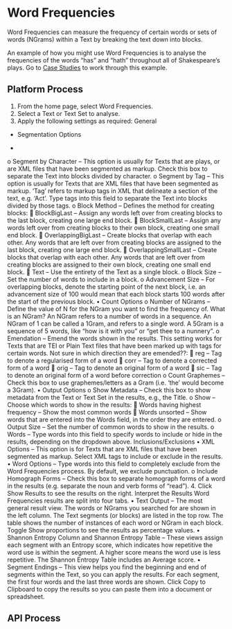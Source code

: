 # Word Frequencies

Word Frequencies can measure the frequency of certain words or sets of words (NGrams) within a Text by breaking the text down into blocks.

An example of how you might use Word Frequencies is to analyse the frequencies of the words “has” and “hath” throughout all of Shakespeare’s plays. Go to [Case Studies](https://systemik-solutions.github.io/sia_site/6.%20Case%20Studies/Case%203.html#case-3) to work through this example.

## Platform Process

1.	From the home page, select Word Frequencies.
2.	Select a Text or Text Set to analyse.
3.	Apply the following settings as required:
   General
- Segmentation Options

- 
o	Segment by Character – This option is usually for Texts that are plays, or are XML files that have been segmented as markup. Check this box to separate the Text into blocks divided by character.
o	Segment by Tag – This option is usually for Texts that are XML files that have been segmented as markup. ‘Tag’ refers to markup tags in XML that delineate a section of the text, e.g. ‘Act’. Type tags into this field to separate the Text into blocks divided by those tags.
o	Block Method – Defines the method for creating blocks:
	BlockBigLast – Assign any words left over from creating blocks to the last block, creating one large end block.
	BlockSmallLast – Assign any words left over from creating blocks to their own block, creating one small end block.
	OverlappingBigLast – Create blocks that overlap with each other. Any words that are left over from creating blocks are assigned to the last block, creating one large end block.
	OverlappingSmallLast – Create blocks that overlap with each other. Any words that are left over from creating blocks are assigned to their own block, creating one small end block.
	Text – Use the entirety of the Text as a single block.
o	Block Size – Set the number of words to include in a block.
o	Advancement Size – For overlapping blocks, denote the starting point of the next block, i.e. an advancement size of 100 would mean that each block starts 100 words after the start of the previous block.
•	Count Options
o	Number of NGrams – Define the value of N for the NGram you want to find the frequency of.
What is an NGram? An NGram refers to a number of words in a sequence. An NGram of 1 can be called a 1Gram, and refers to a single word. A 5Gram is a sequence of 5 words, like “how is it with you” or “get thee to a nunnery”.
o	Emendation – Emend the words shown in the results. This setting works for Texts that are TEI or Plain Text files that have been marked up with tags for certain words. Not sure in which direction they are emended??:
	reg – Tag to denote a regularised form of a word
	corr – Tag to denote a corrected form of a word
	orig – Tag to denote an original form of a word
	sic – Tag to denote an original form of a word before correction
o	Count Graphemes – Check this box to use graphemes/letters as a Gram (i.e. ‘the’ would become a 3Gram).
•	Output Options
o	Show Metadata – Check this box to show metadata from the Text or Text Set in the results, e.g., the Title.
o	Show – Choose which words to show in the results:
	Words having highest frequency – Show the most common words
	Words unsorted – Show words that are entered into the Words field, in the order they are entered.
o	Output Size – Set the number of common words to show in the results.
o	Words – Type words into this field to specify words to include or hide in the results, depending on the dropdown above.
Inclusions/Exclusions
•	XML Options – This option is for Texts that are XML files that have been segmented as markup. Select XML tags to include or exclude in the results.
•	Word Options – Type words into this field to completely exclude from the Word Frequencies process. By default, we exclude punctuation.
o	Include Homograph Forms – Check this box to separate homograph forms of a word in the results (e.g. separate the noun and verb forms of “read”).
4.	Click Show Results to see the results on the right.
Interpret the Results
Word Frequencies results are split into four tabs.
•	Text Output – The most general result view. The words or NGrams you searched for are shown in the left column. The Text segments (or blocks) are listed in the top row. The table shows the number of instances of each word or NGram in each block. Toggle Show proportions to see the results as percentage values.
•	Shannon Entropy Column and Shannon Entropy Table – These views assign each segment with an Entropy score, which indicates how repetitive the word use is within the segment. A higher score means the word use is less repetitive. The Shannon Entropy Table includes an Average score.
•	Segment Endings – This view helps you find the beginning and end of segments within the Text, so you can apply the results. For each segment, the first four words and the last three words are shown.
Click Copy to Clipboard to copy the results so you can paste them into a document or spreadsheet.


## API Process 
